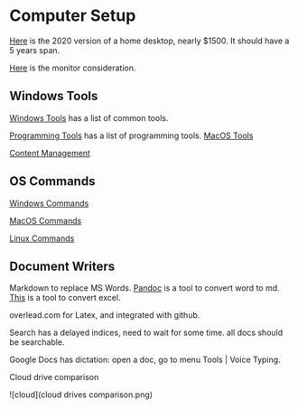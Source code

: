 # Computer Setup
[Here](workstation/2020_computer.md) is the 2020 version of a home desktop, nearly
$1500. It should have a 5 years span.

[Here](computer_monitors/optimal_monitor_size.md) is the monitor consideration.

## Windows Tools
[Windows Tools](software/windows_tools.md) has a list of common tools.

[Programming Tools](software/programming_tools.md) has a list of programming tools.
[MacOS Tools](software/mac_tools.md)

[Content Management](software/content_management.md)
## OS Commands

[Windows Commands](software/windows_cmd.md)

[MacOS Commands](software/mac_cmd.md)

[Linux Commands](software/linux_cmd.md)

## Document Writers
Markdown to replace MS Words. [Pandoc](https://pandoc.org/) is a tool to convert word to md.
[This](https://thisdavej.com/copy-table-in-excel-and-paste-as-a-markdown-table/) is a tool to convert excel.

overlead.com for Latex, and integrated with github.

Search has a delayed indices, need to wait for some time. all docs should be searchable.

Google Docs has dictation: open a doc, go to menu Tools | Voice Typing.

Cloud drive comparison

![cloud](cloud drives comparison.png)
